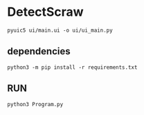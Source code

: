 # DetectScraw
```shell
pyuic5 ui/main.ui -o ui/ui_main.py
```
## dependencies
```shell
python3 -m pip install -r requirements.txt
```

## RUN
```
python3 Program.py
```